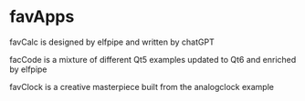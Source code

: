 # favApps

favCalc is designed by elfpipe and written by chatGPT

facCode is a mixture of different Qt5 examples updated to Qt6 and enriched by elfpipe

favClock is a creative masterpiece built from the analogclock example